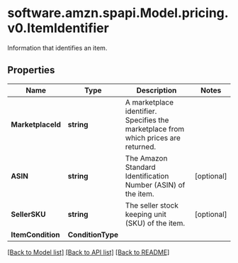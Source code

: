 # software.amzn.spapi.Model.pricing.v0.ItemIdentifier
Information that identifies an item.

## Properties

Name | Type | Description | Notes
------------ | ------------- | ------------- | -------------
**MarketplaceId** | **string** | A marketplace identifier. Specifies the marketplace from which prices are returned. | 
**ASIN** | **string** | The Amazon Standard Identification Number (ASIN) of the item. | [optional] 
**SellerSKU** | **string** | The seller stock keeping unit (SKU) of the item. | [optional] 
**ItemCondition** | **ConditionType** |  | 

[[Back to Model list]](../README.md#documentation-for-models) [[Back to API list]](../README.md#documentation-for-api-endpoints) [[Back to README]](../README.md)

